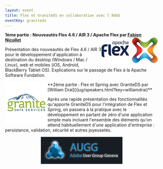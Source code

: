 ```yaml
---
layout: event
title: Flex et GraniteDS en collaboration avec l'AUGG
eventKey: graniteds
---
```


**1ème partie : Nouveautés Flex 4.6 / AIR 3 / Apache Flex par [Fabien Nicollet](/jug/speakers.html?key=fabiennicollet)**
<img align="right" src="/images/events/apache_flex.png" class="margin-logo" alt="Flex"/>

Présentation des nouveautés de Flex 4.6 / AIR 3 pour le développement d'application à destination du desktop (Windows / Mac / Linux),
web et mobiles (iOS, Android, BlackBerry Tablet OS).
Explications sur le passage de Flex à la Apache Software Fundation.


<img align="left" src="/images/events/graniteds.png" class="margin-logo" alt="GraniteDS"/>
**2ème partie : Flex et Spring avec GraniteDS par [William Draï](/jug/speakers.html?key=williamdrai)**

Après une rapide présentation des fonctionnalités qu'apporte GraniteDS pour l'intégration de Flex et Spring,
on passera à la pratique avec le développement en partant de zéro d'une application simple mais incluant l'ensemble
des éléments qu'on attend habituellement d'une application d'entreprise : persistance, validation, sécurité et autres joyeusetés.

<center><a href="http://www.augg.ch/"><img src="/images/AUGG_Logo.jpg" alt="AUGG"/></a></center>

